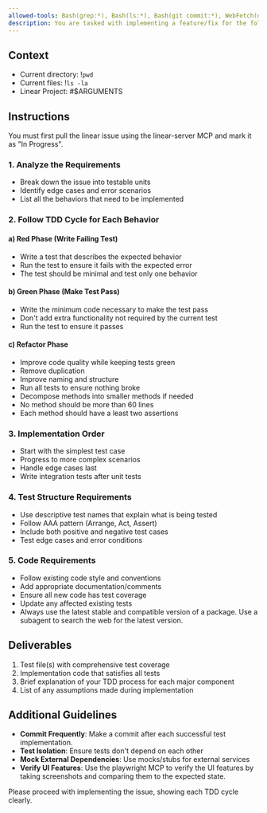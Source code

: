 ```yaml
---
allowed-tools: Bash(grep:*), Bash(ls:*), Bash(git commit:*), WebFetch(domain:*)
description: You are tasked with implementing a feature/fix for the following linear issue using a strict test-driven development (TDD) approach. Follow the Red-Green-Refactor cycle throughout the implementation.
---
```


## Context
- Current directory: !`pwd`
- Current files: !`ls -la`
- Linear Project: #$ARGUMENTS


## Instructions

You must first pull the linear issue using the linear-server MCP and mark it as "In Progress".

### 1. Analyze the Requirements
- Break down the issue into testable units
- Identify edge cases and error scenarios
- List all the behaviors that need to be implemented

### 2. Follow TDD Cycle for Each Behavior

#### a) Red Phase (Write Failing Test)
- Write a test that describes the expected behavior
- Run the test to ensure it fails with the expected error
- The test should be minimal and test only one behavior

#### b) Green Phase (Make Test Pass)
- Write the minimum code necessary to make the test pass
- Don't add extra functionality not required by the current test
- Run the test to ensure it passes

#### c) Refactor Phase
- Improve code quality while keeping tests green
- Remove duplication
- Improve naming and structure
- Run all tests to ensure nothing broke
- Decompose methods into smaller methods if needed
- No method should be more than 60 lines
- Each method should have a least two assertions

### 3. Implementation Order
- Start with the simplest test case
- Progress to more complex scenarios
- Handle edge cases last
- Write integration tests after unit tests

### 4. Test Structure Requirements
- Use descriptive test names that explain what is being tested
- Follow AAA pattern (Arrange, Act, Assert)
- Include both positive and negative test cases
- Test edge cases and error conditions

### 5. Code Requirements
- Follow existing code style and conventions
- Add appropriate documentation/comments
- Ensure all new code has test coverage
- Update any affected existing tests
- Always use the latest stable and compatible version of a package. Use a subagent to search the web for the latest version.

## Deliverables

1. Test file(s) with comprehensive test coverage
2. Implementation code that satisfies all tests
3. Brief explanation of your TDD process for each major component
4. List of any assumptions made during implementation

## Additional Guidelines

- **Commit Frequently**: Make a commit after each successful test implementation.
- **Test Isolation**: Ensure tests don't depend on each other
- **Mock External Dependencies**: Use mocks/stubs for external services
- **Verify UI Features**: Use the playwright MCP to verify the UI features by taking screenshots and comparing them to the expected state.

Please proceed with implementing the issue, showing each TDD cycle clearly.